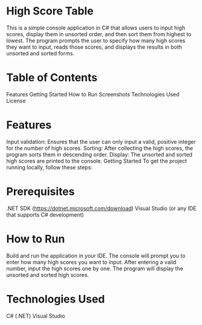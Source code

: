 # High Score Table 
This is a simple console application in C# that allows users to input high scores, display them in unsorted order, and then sort them from highest to lowest. The program prompts the user to specify how many high scores they want to input, reads those scores, and displays the results in both unsorted and sorted forms.

# Table of Contents
Features
Getting Started
How to Run
Screenshots
Technologies Used
License

# Features
Input validation: Ensures that the user can only input a valid, positive integer for the number of high scores.
Sorting: After collecting the high scores, the program sorts them in descending order.
Display: The unsorted and sorted high scores are printed to the console.
Getting Started
To get the project running locally, follow these steps:

# Prerequisites
.NET SDK (https://dotnet.microsoft.com/download)
Visual Studio (or any IDE that supports C# development)

# How to Run

Build and run the application in your IDE.
The console will prompt you to enter how many high scores you want to input.
After entering a valid number, input the high scores one by one.
The program will display the unsorted and sorted high scores.


# Technologies Used
C# (.NET)
Visual Studio 
